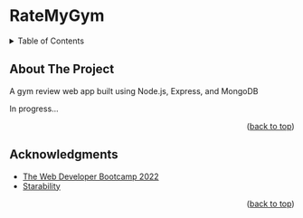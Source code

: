 # RateMyGym

<!-- TABLE OF CONTENTS -->
<details>
  <summary>Table of Contents</summary>
  <ol>
    <li><a href="#about-the-project">About The Project</a></li>
    <li><a href="#acknowledgments">Acknowledgments</a></li>
  </ol>
</details>

<!-- ABOUT -->
## About The Project
A gym review web app built using Node.js, Express, and MongoDB

In progress...

<p align="right">(<a href="#top">back to top</a>)</p>

<!-- ACKNOWLEDGMENTS -->
## Acknowledgments

* [The Web Developer Bootcamp 2022](https://www.udemy.com/course/the-web-developer-bootcamp/)
* [Starability](https://github.com/LunarLogic/starability)

<p align="right">(<a href="#top">back to top</a>)</p>
